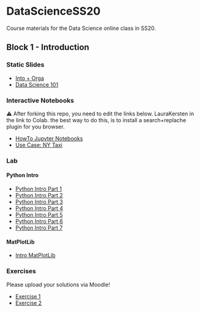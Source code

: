 # DataScienceSS20
Course materials for the Data Science online class in SS20.

## Block 1 - Introduction
### Static Slides
* [Into + Orga](Slides/01_a_Intro_and_Orga.pdf)
* [Data Science 101](Slides/01_b_Data_Science_101.pdf)

### Interactive Notebooks
:warning: After forking this repo, you need to edit the links below. LauraKersten in the link to Colab. the  best way to do this, is to install a search+replache plugin for you browser.

* [HowTo Jupyter Notebooks](https://colab.research.google.com/github/LauraKersten/DataScienceSS20/blob/master/Notebooks/01_a_Jupyter-Intro.ipynb)
* [Use Case: NY Taxi](https://colab.research.google.com/github/LauraKersten/DataScienceSS20/blob/master/Notebooks/01_b_UseCase_NY_Taxi.ipynb)

### Lab
#### Python Intro
* [Python Intro Part 1](https://colab.research.google.com/github/LauraKersten/DataScienceSS20/blob/master/Notebooks/01_c_Python-Intro/01_variables.ipynb)
* [Python Intro Part 2](https://colab.research.google.com/github/LauraKersten/DataScienceSS20/blob/master/Notebooks/01_c_Python-Intro/02_strings.ipynb)
* [Python Intro Part 3](https://colab.research.google.com/github/LauraKersten/DataScienceSS20/blob/master/Notebooks/01_c_Python-Intro/03_data_structures.ipynb)
* [Python Intro Part 4](https://colab.research.google.com/github/LauraKersten/DataScienceSS20/blob/master/Notebooks/01_c_Python-Intro/04_control_flow.ipynb)
* [Python Intro Part 5](https://colab.research.google.com/github/LauraKersten/DataScienceSS20/blob/master/Notebooks/01_c_Python-Intro/05_functions.ipynb)
* [Python Intro Part 6](https://colab.research.google.com/github/LauraKerstenE/DataScienceSS20/blob/master/Notebooks/01_c_Python-Intro/06_classes.ipynb)
* [Python Intro Part 7](https://colab.research.google.com/github/LauraKersten/DataScienceSS20/blob/master/Notebooks/01_c_Python-Intro/07_modules.ipynb)
#### MatPlotLib
* [Intro MatPlotLib](https://colab.research.google.com/github/LauraKersten/DataScienceSS20/blob/master/Notebooks/01_d_MatplotLib-Intro/Matplotlib-Intro.ipynb)

### Exercises
Please upload your solutions via Moodle!
* [Exercise 1](https://colab.research.google.com/github/LauraKersten/DataScienceSS20/blob/master/Exercises/1_a_Python.ipynb)
* [Exercise 2](https://colab.research.google.com/github/LauraKersten/DataScienceSS20/blob/master/Exercises/1_b_MatplotLib.ipynb)
